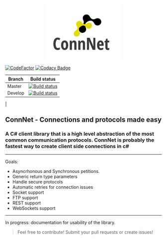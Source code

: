 <p align="center">
  <img src="https://github.com/PauSabatesC/ConnNet/blob/master/ConnNet.PNG" alt="ConnNet logo"/>
</p>

[![CodeFactor](https://www.codefactor.io/repository/github/pausabatesc/socknet/badge)](https://www.codefactor.io/repository/github/pausabatesc/socknet)
[![Codacy Badge](https://api.codacy.com/project/badge/Grade/97b9677cd0354202b7d0bb4fd9e364fb)](https://www.codacy.com/manual/PauSabatesC/SockNet?utm_source=github.com&amp;utm_medium=referral&amp;utm_content=PauSabatesC/SockNet&amp;utm_campaign=Badge_Grade)

| Branch                 | Build status |
|------------------------|--------------|
| Master                 | [![Build status](https://ci.appveyor.com/api/projects/status/x9mkgssl3n6yb9p7?svg=true)](https://ci.appveyor.com/project/PauSabatesC/socknet-kaa6k) |
| Develop                | [![Build status](https://ci.appveyor.com/api/projects/status/x9mkgssl3n6yb9p7/branch/develop?svg=true)](https://ci.appveyor.com/project/PauSabatesC/socknet-kaa6k/branch/develop)
|

## ConnNet - Connections and protocols made easy

### A C# client library that is a high level abstraction of the most common communication protocols. ConnNet is probably the fastest way to create client side connections in c#
---

Goals:
- Asyncrhonous and Synchronous petitions.
- Generic return type parameters
- Handle secure protocols
- Automatic retries for connection issues
- Socket support
- FTP support
- REST support
- WebSockets support

---
In progress: documentation for usability of the library.

> Feel free to contribute! Submit your pull requests or create issues!

